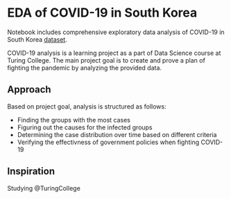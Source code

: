 # EDA of COVID-19 in South Korea

Notebook includes comprehensive exploratory data analysis of COVID-19 in South Korea [dataset](https://www.kaggle.com/kimjihoo/coronavirusdataset/).

COVID-19 analysis is a learning project as a part of Data Science course at Turing College. The main project goal is to create and prove a plan of fighting the pandemic by analyzing the provided data.

## Approach

Based on project goal, analysis is structured as follows:

- Finding the groups with the most cases
- Figuring out the causes for the infected groups
- Determining the case distribution over time based on different criteria
- Verifying the effectivness of government policies when fighting COVID-19

## Inspiration

Studying @TuringCollege


